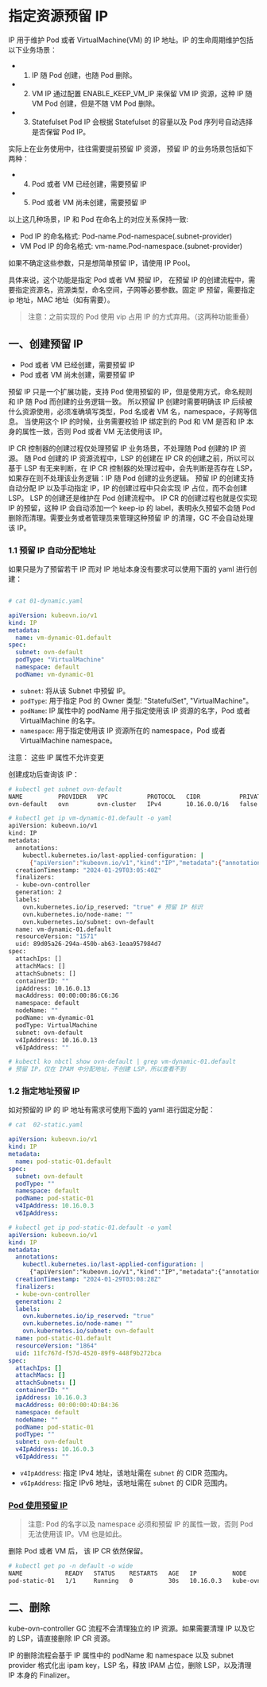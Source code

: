 # 指定资源预留 IP

IP 用于维护 Pod 或者 VirtualMachine(VM) 的 IP 地址。IP 的生命周期维护包括以下业务场景：

- 1. IP 随 Pod 创建，也随 Pod 删除。
- 2. VM IP 通过配置 ENABLE_KEEP_VM_IP 来保留 VM IP 资源，这种 IP 随 VM Pod 创建，但是不随 VM Pod 删除。
- 3. Statefulset Pod IP 会根据 Statefulset 的容量以及 Pod 序列号自动选择是否保留 Pod IP。

实际上在业务使用中，往往需要提前预留 IP 资源， 预留 IP 的业务场景包括如下两种：

- 4. Pod 或者 VM 已经创建，需要预留 IP
- 5. Pod 或者 VM 尚未创建，需要预留 IP

以上这几种场景，IP 和 Pod 在命名上的对应关系保持一致:

- Pod IP 的命名格式: Pod-name.Pod-namespace(.subnet-provider)
- VM Pod IP 的命名格式: vm-name.Pod-namespace.(subnet-provider)

如果不确定这些参数，只是想简单预留 IP，请使用 IP Pool。

具体来说，这个功能是指定 Pod 或者 VM 预留 IP， 在预留 IP 的创建流程中，需要指定资源名，资源类型，命名空间，子网等必要参数。固定 IP 预留，需要指定 ip 地址，MAC 地址（如有需要）。

> 注意：之前实现的 Pod 使用 vip 占用 IP 的方式弃用。（这两种功能重叠）

## 一、创建预留 IP

- Pod 或者 VM 已经创建，需要预留 IP
- Pod 或者 VM 尚未创建，需要预留 IP

预留 IP 只是一个扩展功能，支持 Pod 使用预留的 IP，但是使用方式，命名规则和 IP 随 Pod 而创建的业务逻辑一致。
所以预留 IP 创建时需要明确该 IP 后续被什么资源使用，必须准确填写类型，Pod 名或者 VM 名，namespace，子网等信息。
当使用这个 IP 的时候，业务需要校验 IP 绑定到的 Pod 和 VM 是否和 IP 本身的属性一致，否则 Pod 或者 VM 无法使用该 IP。

IP CR 控制器的创建过程仅处理预留 IP 业务场景，不处理随 Pod 创建的 IP 资源。
随 Pod 创建的 IP 资源流程中，LSP 的创建在 IP CR 的创建之前，所以可以基于 LSP 有无来判断，在 IP CR 控制器的处理过程中，会先判断是否存在 LSP，如果存在则不处理该业务逻辑：IP 随 Pod 创建的业务逻辑。
预留 IP 的创建支持自动分配 IP 以及手动指定 IP，IP 的创建过程中只会实现 IP 占位，而不会创建 LSP。 LSP 的创建还是维护在 Pod 创建流程中。
IP CR 的创建过程也就是仅实现 IP 的预留，这种 IP 会自动添加一个 keep-ip 的 label，表明永久预留不会随 Pod 删除而清理。需要业务或者管理员来管理这种预留 IP 的清理，GC 不会自动处理该 IP。

### 1.1 预留 IP 自动分配地址

如果只是为了预留若干 IP 而对 IP 地址本身没有要求可以使用下面的 yaml 进行创建：

```yaml

# cat 01-dynamic.yaml

apiVersion: kubeovn.io/v1
kind: IP
metadata:
  name: vm-dynamic-01.default
spec:
  subnet: ovn-default
  podType: "VirtualMachine"
  namespace: default
  podName: vm-dynamic-01

```

- `subnet`: 将从该 Subnet 中预留 IP。
- `podType`: 用于指定 Pod 的 Owner 类型: "StatefulSet", "VirtualMachine"。
- `podName`: IP 属性中的 podName 用于指定使用该 IP 资源的名字，Pod 或者 VirtualMachine 的名字。
- `namespace`: 用于指定使用该 IP 资源所在的 namespace，Pod 或者 VirtualMachine namespace。

注意： 这些 IP 属性不允许变更

创建成功后查询该 IP：

```bash
# kubectl get subnet ovn-default
NAME          PROVIDER   VPC           PROTOCOL   CIDR           PRIVATE   NAT    DEFAULT   GATEWAYTYPE   V4USED   V4AVAILABLE   V6USED   V6AVAILABLE   EXCLUDEIPS      U2OINTERCONNECTIONIP
ovn-default   ovn        ovn-cluster   IPv4       10.16.0.0/16   false     true   true      distributed   7        65526         0        0             ["10.16.0.1"]

# kubectl get ip vm-dynamic-01.default -o yaml
apiVersion: kubeovn.io/v1
kind: IP
metadata:
  annotations:
    kubectl.kubernetes.io/last-applied-configuration: |
      {"apiVersion":"kubeovn.io/v1","kind":"IP","metadata":{"annotations":{},"name":"vm-dynamic-01.default"},"spec":{"namespace":"default","podName":"vm-dynamic-01","podType":"VirtualMachine","subnet":"ovn-default"}}
  creationTimestamp: "2024-01-29T03:05:40Z"
  finalizers:
  - kube-ovn-controller
  generation: 2
  labels:
    ovn.kubernetes.io/ip_reserved: "true" # 预留 IP 标识
    ovn.kubernetes.io/node-name: ""
    ovn.kubernetes.io/subnet: ovn-default
  name: vm-dynamic-01.default
  resourceVersion: "1571"
  uid: 89d05a26-294a-450b-ab63-1eaa957984d7
spec:
  attachIps: []
  attachMacs: []
  attachSubnets: []
  containerID: ""
  ipAddress: 10.16.0.13
  macAddress: 00:00:00:86:C6:36
  namespace: default
  nodeName: ""
  podName: vm-dynamic-01
  podType: VirtualMachine
  subnet: ovn-default
  v4IpAddress: 10.16.0.13
  v6IpAddress: ""

# kubectl ko nbctl show ovn-default | grep vm-dynamic-01.default
# 预留 IP，仅在 IPAM 中分配地址，不创建 LSP，所以查看不到

```

### 1.2 指定地址预留 IP

如对预留的 IP 的 IP 地址有需求可使用下面的 yaml 进行固定分配：

```yaml
# cat  02-static.yaml

apiVersion: kubeovn.io/v1
kind: IP
metadata:
  name: pod-static-01.default
spec:
  subnet: ovn-default
  podType: ""
  namespace: default
  podName: pod-static-01
  v4IpAddress: 10.16.0.3
  v6IpAddress:

# kubectl get ip pod-static-01.default -o yaml
apiVersion: kubeovn.io/v1
kind: IP
metadata:
  annotations:
    kubectl.kubernetes.io/last-applied-configuration: |
      {"apiVersion":"kubeovn.io/v1","kind":"IP","metadata":{"annotations":{},"name":"pod-static-01.default"},"spec":{"namespace":"default","podName":"pod-static-01","podType":"","subnet":"ovn-default","v4IpAddress":"10.16.0.3","v6IpAddress":null}}
  creationTimestamp: "2024-01-29T03:08:28Z"
  finalizers:
  - kube-ovn-controller
  generation: 2
  labels:
    ovn.kubernetes.io/ip_reserved: "true"
    ovn.kubernetes.io/node-name: ""
    ovn.kubernetes.io/subnet: ovn-default
  name: pod-static-01.default
  resourceVersion: "1864"
  uid: 11fc767d-f57d-4520-89f9-448f9b272bca
spec:
  attachIps: []
  attachMacs: []
  attachSubnets: []
  containerID: ""
  ipAddress: 10.16.0.3
  macAddress: 00:00:00:4D:B4:36
  namespace: default
  nodeName: ""
  podName: pod-static-01
  podType: ""
  subnet: ovn-default
  v4IpAddress: 10.16.0.3
  v6IpAddress: ""

```

- `v4IpAddress`: 指定 IPv4 地址，该地址需在 `subnet` 的 CIDR 范围内。
- `v6IpAddress`: 指定 IPv6 地址，该地址需在 `subnet` 的 CIDR 范围内。

### [Pod 使用预留 IP](../guide/ip.md)

> 注意: Pod 的名字以及 namespace 必须和预留 IP 的属性一致，否则 Pod 无法使用该 IP。VM 也是如此。

删除 Pod 或者 VM 后， 该 IP CR 依然保留。

```bash
# kubectl get po -n default -o wide
NAME            READY   STATUS    RESTARTS   AGE   IP          NODE              NOMINATED NODE   READINESS GATES
pod-static-01   1/1     Running   0          30s   10.16.0.3   kube-ovn-worker   <none>           <none>

```

## 二、删除

kube-ovn-controller GC 流程不会清理独立的 IP 资源。如果需要清理 IP 以及它的 LSP，请直接删除 IP CR 资源。

IP 的删除流程会基于 IP 属性中的 podName 和 namespace 以及 subnet provider 格式化出 ipam key，LSP 名，释放 IPAM 占位，删除 LSP，以及清理 IP 本身的 Finalizer。
